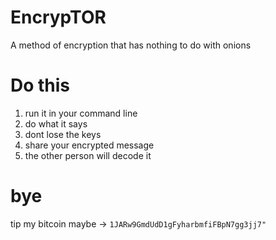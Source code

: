 # EncrypTOR
A method of encryption that has nothing to do with onions
# Do this
1. run it in your command line
2. do what it says
3. dont lose the keys
4. share your encrypted message
5. the other person will decode it
# bye
tip my bitcoin maybe -> `1JARw9GmdUdD1gFyharbmfiFBpN7gg3jj7"`
